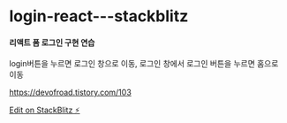 # login-react---stackblitz

#### 리액트 폼 로그인 구현 연습

login버튼을 누르면 로그인 창으로 이동,
로그인 창에서 로그인 버튼을 누르면 홈으로 이동

https://devofroad.tistory.com/103

[Edit on StackBlitz ⚡️](https://stackblitz.com/edit/react-rp28eu)
